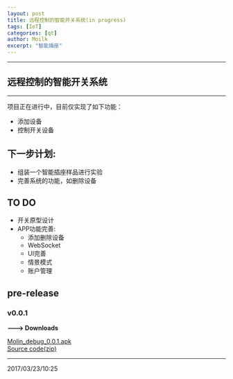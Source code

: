 ```yaml
---
layout: post
title: 远程控制的智能开关系统(in progress)
tags: [IoT]
categories: [qt]
author: Moilk 
excerpt: "智能插座"
---
```


-------------------------------
## 远程控制的智能开关系统  
-------------------------------

项目正在进行中，目前仅实现了如下功能：  

- 添加设备  
- 控制开关设备  

## 下一步计划:  

- 组装一个智能插座样品进行实验  
- 完善系统的功能，如删除设备  

## TO DO  

- 开关原型设计  
- APP功能完善:  
	+ 添加删除设备  
	+ WebSocket  
	+ UI完善  
	+ 情景模式  
	+ 账户管理  

## pre-release  

### v0.0.1  

**---> Downloads**  

[Molin_debug_0.0.1.apk](https://codeload.github.com/Moilk/Molin/zip/app)  
[Source code(zip)](https://github.com/Moilk/Molin/archive/v0.0.1.zip)  

------------------------------
2017/03/23/10:25